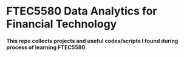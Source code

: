 # FTEC5580 Data Analytics for Financial Technology

**This repo collects projects and useful codes/scripts I found during process of learning FTEC5580.**









